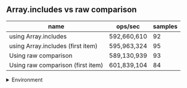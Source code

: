 ## Array.includes vs raw comparison

|name|ops/sec|samples|
|-|-|-|
|using Array.includes|592,660,610|92|
|using Array.includes (first item)|595,963,324|95|
|Using raw comparison|589,130,939|93|
|Using raw comparison (first item)|601,839,104|84|


<details>
<summary>Environment</summary>

* __Machine:__ linux x64 | 2 vCPUs | 6.8GB Mem
* __Run:__ Tue Oct 10 2023 20:56:39 GMT+0000 (Coordinated Universal Time)
</details>

<!--
{"environment":{"platform":"linux","arch":"x64","cpus":2,"totalMemory":6.759757995605469},"benchmarks":"[{\"timeStamp\":1696971383375,\"currentTarget\":{\"0\":{\"name\":\"using Array.includes\",\"options\":{\"async\":false,\"defer\":false,\"delay\":0.005,\"initCount\":1,\"maxTime\":5,\"minSamples\":5,\"minTime\":0.05},\"async\":false,\"defer\":false,\"delay\":0.005,\"initCount\":1,\"maxTime\":5,\"minSamples\":5,\"minTime\":0.05,\"id\":1,\"stats\":{\"moe\":1.422402848227778e-11,\"rme\":0.8430021390139354,\"sem\":7.2571573889172345e-12,\"deviation\":6.960820835082219e-11,\"mean\":1.6873063333997835e-9,\"sample\":[1.6712659892363873e-9,1.6835165675768762e-9,1.7435714122833676e-9,1.7364492551215331e-9,1.7820792479186366e-9,1.6740567933472483e-9,1.6727754452536053e-9,1.705792284123296e-9,1.6561022406085468e-9,1.7131577878936476e-9,1.700103363086814e-9,1.6782083821202177e-9,1.7031845793677143e-9,1.6928690348065844e-9,1.820335361978285e-9,1.665486727136008e-9,1.6680080160382193e-9,1.6690990761758148e-9,2.2037389877776117e-9,1.6777476362096694e-9,1.6930961923626496e-9,1.7937401392424627e-9,1.7157878884646161e-9,1.67979538159254e-9,1.6893750316540856e-9,1.6338584928083357e-9,1.657935594050123e-9,1.6535393594777602e-9,1.6478280106318695e-9,1.6556670579215613e-9,1.664437227232966e-9,1.6611032261843938e-9,1.6611320527981988e-9,1.6888759249111823e-9,1.650394123158876e-9,1.6583227537101147e-9,1.66188711171695e-9,1.6698093754578145e-9,1.6873720779019882e-9,1.6641876418674922e-9,1.6292606639034712e-9,1.6621526940934142e-9,1.6487207078331827e-9,1.6155246704463764e-9,1.663440991750637e-9,1.690363272880923e-9,1.66667279319338e-9,1.6795329694346941e-9,1.6664330275749e-9,1.6599949643146865e-9,1.63419789706278e-9,1.7307307123327525e-9,1.6578563802986371e-9,1.6854947618356427e-9,1.6527193355963977e-9,1.682409965069528e-9,1.6814765381143427e-9,1.6673441113535335e-9,1.6380243018963986e-9,1.6546213824071745e-9,1.6670947563888938e-9,1.7066662161804937e-9,1.690951451409872e-9,1.6864920858007387e-9,1.70291655808064e-9,1.709108494789421e-9,1.6678907360491235e-9,1.7082070323214347e-9,1.7094633325618172e-9,1.6832347127682367e-9,1.656005508631866e-9,1.6811920541782716e-9,1.6589848225902236e-9,1.6143498044524548e-9,1.6778930953479237e-9,1.6619385329943351e-9,1.6676637562255234e-9,1.6549154876538925e-9,1.6484486243907128e-9,1.6508109598171554e-9,1.7001290630099636e-9,1.6620216406610524e-9,1.691833703221052e-9,1.6843886946850953e-9,1.6372474369995139e-9,1.6868627459942984e-9,1.6999818345819247e-9,1.696487860415176e-9,1.7004741196492768e-9,1.7216615882022146e-9,1.943334156205782e-9,1.6308668139227972e-9],\"variance\":4.845302669811473e-21},\"times\":{\"cycle\":0.05278690450733254,\"elapsed\":5.534,\"period\":1.6873063333997835e-9,\"timeStamp\":1696971377841},\"running\":false,\"count\":31284719,\"cycles\":7,\"hz\":592660609.5201944},\"1\":{\"name\":\"using Array.includes (first item)\",\"options\":{\"async\":false,\"defer\":false,\"delay\":0.005,\"initCount\":1,\"maxTime\":5,\"minSamples\":5,\"minTime\":0.05},\"async\":false,\"defer\":false,\"delay\":0.005,\"initCount\":1,\"maxTime\":5,\"minSamples\":5,\"minTime\":0.05,\"id\":2,\"stats\":{\"moe\":7.26835331485526e-12,\"rme\":0.43316719994643843,\"sem\":3.708343527987378e-12,\"deviation\":3.6144461727196294e-11,\"mean\":1.6779556060001772e-9,\"sample\":[1.6746971810656122e-9,1.7093345198814011e-9,1.6570761517085155e-9,1.6530042114059179e-9,1.6869534294529702e-9,1.9631463494883336e-9,1.664018968104816e-9,1.7037099383392733e-9,1.6945765190873098e-9,1.6932484874652961e-9,1.7236530656608998e-9,1.6799064288245774e-9,1.686015999195949e-9,1.6667856925138275e-9,1.7093800862434533e-9,1.6645886127252724e-9,1.6627886112346014e-9,1.6788094837529719e-9,1.6728106070939863e-9,1.7330436419318457e-9,1.6541564545126143e-9,1.6579549966428984e-9,1.688649246711549e-9,1.6922069055235837e-9,1.6473045342980875e-9,1.6720178316536236e-9,1.6921565009801265e-9,1.7038222413531615e-9,1.6781888166258843e-9,1.6771158873798169e-9,1.6804029808069467e-9,1.6759226672965139e-9,1.6485497720407357e-9,1.6790991906864981e-9,1.6684966262484035e-9,1.6742287122199397e-9,1.655426311539939e-9,1.6556701768291563e-9,1.6483351991959368e-9,1.6911941092601673e-9,1.6718195143273702e-9,1.6361720074443773e-9,1.6821196936094843e-9,1.6497169832943663e-9,1.6799705515026033e-9,1.719821995569721e-9,1.704852906251011e-9,1.673737763048833e-9,1.670431162999449e-9,1.6998068681841626e-9,1.6917923448536734e-9,1.6958337593633819e-9,1.664026066049098e-9,1.6977552591885537e-9,1.7104712035927297e-9,1.6959605524080356e-9,1.6862683620305548e-9,1.6580533984030903e-9,1.6928620229960318e-9,1.6549516503984145e-9,1.6552475008359401e-9,1.626687887704277e-9,1.631447828644727e-9,1.6946730503171696e-9,1.6608527937628226e-9,1.6537876577374561e-9,1.6739783772343413e-9,1.7052170623774639e-9,1.6654111337622732e-9,1.6560018219185186e-9,1.6479938333064846e-9,1.6552832629767399e-9,1.6362630708592683e-9,1.6560440537556995e-9,1.7020827708246603e-9,1.678582265196756e-9,1.6968644242612316e-9,1.6778506693291038e-9,1.669062383315856e-9,1.6715561424158984e-9,1.675477233577334e-9,1.688459768485654e-9,1.6535893404112029e-9,1.6628198415509586e-9,1.6507671873255073e-9,1.6824415528766824e-9,1.6902480055697909e-9,1.6594384336052285e-9,1.6717870032902796e-9,1.6587329115893232e-9,1.6611226678817125e-9,1.664315414279205e-9,1.668886791204529e-9,1.6736109700041793e-9,1.6743262453312119e-9],\"variance\":1.3064221135487577e-21},\"times\":{\"cycle\":0.05161187572450416,\"elapsed\":5.381,\"period\":1.6779556060001772e-9,\"timeStamp\":1696971383391},\"running\":false,\"count\":30758785,\"cycles\":6,\"hz\":595963323.7161427},\"2\":{\"name\":\"Using raw comparison\",\"options\":{\"async\":false,\"defer\":false,\"delay\":0.005,\"initCount\":1,\"maxTime\":5,\"minSamples\":5,\"minTime\":0.05},\"async\":false,\"defer\":false,\"delay\":0.005,\"initCount\":1,\"maxTime\":5,\"minSamples\":5,\"minTime\":0.05,\"id\":3,\"stats\":{\"moe\":3.634921556106296e-11,\"rme\":2.1414447491477784,\"sem\":1.854551814339947e-11,\"deviation\":1.7884650015660295e-10,\"mean\":1.6974155217186297e-9,\"sample\":[1.6932466277182918e-9,1.6728204523947315e-9,1.6524075344573118e-9,1.647687116628007e-9,1.6516530745136537e-9,1.666030782989098e-9,1.736049592497819e-9,1.745503515827291e-9,3.202501398314308e-9,2.4408004957439157e-9,1.6691044503722738e-9,1.6987193566455255e-9,1.6944286670768128e-9,1.6670444050567873e-9,1.678601048037066e-9,1.6708824055388335e-9,1.684823825517665e-9,1.820236150128115e-9,1.6587943506396296e-9,1.6749532943996445e-9,1.6668410049389394e-9,1.6683040687764649e-9,1.6654436090639894e-9,1.673654269263838e-9,1.6543757692696765e-9,1.6702459970423831e-9,1.6606379081664048e-9,1.6619500209730747e-9,1.663849340506033e-9,1.6678087053544777e-9,1.6656666570887222e-9,1.669202853912597e-9,1.7005301129921933e-9,1.6739560729220093e-9,1.6529126398297908e-9,1.6707871181106204e-9,1.6980762567083333e-9,1.6802837157754126e-9,1.6814777443336945e-9,1.6704131846573924e-9,1.7264380266967491e-9,1.6739788697421841e-9,1.683796918972032e-9,1.6704656337443847e-9,1.6661323354427117e-9,1.655625395828241e-9,1.6934903565186508e-9,1.6813760278741805e-9,1.6589057434472753e-9,1.6472999314980154e-9,1.6710364398806196e-9,1.6415625786818308e-9,1.6504194877321617e-9,1.7025637205565128e-9,1.6910169507314467e-9,1.6923389038921487e-9,1.658581011764209e-9,1.6713414908556213e-9,1.641296889122958e-9,1.6629175901838925e-9,1.7063951608025372e-9,1.631297077008646e-9,1.647942063349717e-9,1.6287522233395127e-9,1.6647457185943379e-9,1.632883507045728e-9,1.6369079539060522e-9,1.6376623839120545e-9,1.648372680588263e-9,1.6953419135191345e-9,1.6853795395137692e-9,1.6810474996616833e-9,1.653368436251749e-9,1.6389865780546757e-9,1.6409227207006425e-9,1.6764596988754938e-9,1.6661735121026722e-9,1.6643021190602762e-9,1.6733644412012088e-9,1.6534950325757e-9,1.6271880566964649e-9,1.6631259479174398e-9,1.6546106259348598e-9,1.674768845328955e-9,1.659453504337247e-9,1.6421680619697569e-9,1.7024686847508297e-9,1.68595711636172e-9,1.7014498135486978e-9,1.7035391733440957e-9,1.7128541296395442e-9,1.6959201755906935e-9,1.6890492269997451e-9],\"variance\":3.198607061826578e-20},\"times\":{\"cycle\":0.05264819066934874,\"elapsed\":5.525,\"period\":1.6974155217186297e-9,\"timeStamp\":1696971388772},\"running\":false,\"count\":31016678,\"cycles\":8,\"hz\":589130938.8920293},\"3\":{\"name\":\"Using raw comparison (first item)\",\"options\":{\"async\":false,\"defer\":false,\"delay\":0.005,\"initCount\":1,\"maxTime\":5,\"minSamples\":5,\"minTime\":0.05},\"async\":false,\"defer\":false,\"delay\":0.005,\"initCount\":1,\"maxTime\":5,\"minSamples\":5,\"minTime\":0.05,\"id\":4,\"stats\":{\"moe\":1.4369813911128071e-11,\"rme\":0.8648315924650894,\"sem\":7.33153770975922e-12,\"deviation\":6.719465303078961e-11,\"mean\":1.661573656226965e-9,\"sample\":[1.6969765872398914e-9,1.6998806886099152e-9,1.6929703100132015e-9,1.7101009415671005e-9,1.6681924720710705e-9,1.5981639875391815e-9,1.6528230224066544e-9,1.626681878933155e-9,1.6327654876952485e-9,1.5592232599039029e-9,1.5770099810330502e-9,1.5945284362577428e-9,1.608085356617151e-9,1.5662853443340998e-9,1.6628731500796364e-9,1.6284452634777184e-9,1.6098511293598367e-9,1.6336568696329163e-9,1.6832605974134538e-9,1.659629280137624e-9,1.6525049881152147e-9,1.6084189635497859e-9,1.5992810039249153e-9,1.5851211920055392e-9,1.6595894994540408e-9,1.6714479682275965e-9,1.607920144378177e-9,1.618995178489348e-9,1.6038255186169467e-9,1.6153902223425028e-9,1.5445636222723724e-9,1.5051151220493965e-9,1.5715508187282863e-9,1.6344020843675792e-9,1.7168551568131983e-9,1.6597558822202038e-9,1.6313815098695343e-9,1.6651894460707572e-9,1.660988637427508e-9,1.6466451879475554e-9,1.6396954654722945e-9,1.5768675392816213e-9,1.631016345354902e-9,1.6039361001534006e-9,1.6411590154024294e-9,1.6071436823486438e-9,1.545414141573473e-9,1.593428265591241e-9,1.709034922562835e-9,1.7440843772186533e-9,1.7359924238806084e-9,1.6135062088337328e-9,1.6108536907219264e-9,1.6995641306851385e-9,1.6893601179065713e-9,1.6793401333211232e-9,1.6672635606505077e-9,1.6690601431885395e-9,1.67530290529398e-9,1.676477268063499e-9,1.787532557289364e-9,1.957007537999266e-9,1.7859141315687657e-9,1.7893962955124725e-9,1.7853035961299748e-9,1.7146086983700507e-9,1.6889891112270781e-9,1.686430038542222e-9,1.6834153062090382e-9,1.8212995691257361e-9,1.6814551138440758e-9,1.6852066600095198e-9,1.6797938942658713e-9,1.6819293223658371e-9,1.69334859306795e-9,1.6810120440610231e-9,1.7285295840656122e-9,1.6878244756620523e-9,1.6814969729553045e-9,1.698273888575603e-9,1.681061702462341e-9,1.6816401352052213e-9,1.6763409411464693e-9,1.7055303247060623e-9],\"variance\":4.515121395928203e-21},\"times\":{\"cycle\":0.056882121466303455,\"elapsed\":5.448,\"period\":1.661573656226965e-9,\"timeStamp\":1696971394298},\"running\":false,\"count\":34233885,\"cycles\":8,\"hz\":601839103.7029078},\"options\":{},\"events\":{\"start\":[null],\"cycle\":[null,null],\"complete\":[null,null]},\"length\":4,\"running\":false},\"type\":\"cycle\",\"target\":{\"name\":\"using Array.includes\",\"options\":{\"async\":false,\"defer\":false,\"delay\":0.005,\"initCount\":1,\"maxTime\":5,\"minSamples\":5,\"minTime\":0.05},\"async\":false,\"defer\":false,\"delay\":0.005,\"initCount\":1,\"maxTime\":5,\"minSamples\":5,\"minTime\":0.05,\"id\":1,\"stats\":{\"moe\":1.422402848227778e-11,\"rme\":0.8430021390139354,\"sem\":7.2571573889172345e-12,\"deviation\":6.960820835082219e-11,\"mean\":1.6873063333997835e-9,\"sample\":[1.6712659892363873e-9,1.6835165675768762e-9,1.7435714122833676e-9,1.7364492551215331e-9,1.7820792479186366e-9,1.6740567933472483e-9,1.6727754452536053e-9,1.705792284123296e-9,1.6561022406085468e-9,1.7131577878936476e-9,1.700103363086814e-9,1.6782083821202177e-9,1.7031845793677143e-9,1.6928690348065844e-9,1.820335361978285e-9,1.665486727136008e-9,1.6680080160382193e-9,1.6690990761758148e-9,2.2037389877776117e-9,1.6777476362096694e-9,1.6930961923626496e-9,1.7937401392424627e-9,1.7157878884646161e-9,1.67979538159254e-9,1.6893750316540856e-9,1.6338584928083357e-9,1.657935594050123e-9,1.6535393594777602e-9,1.6478280106318695e-9,1.6556670579215613e-9,1.664437227232966e-9,1.6611032261843938e-9,1.6611320527981988e-9,1.6888759249111823e-9,1.650394123158876e-9,1.6583227537101147e-9,1.66188711171695e-9,1.6698093754578145e-9,1.6873720779019882e-9,1.6641876418674922e-9,1.6292606639034712e-9,1.6621526940934142e-9,1.6487207078331827e-9,1.6155246704463764e-9,1.663440991750637e-9,1.690363272880923e-9,1.66667279319338e-9,1.6795329694346941e-9,1.6664330275749e-9,1.6599949643146865e-9,1.63419789706278e-9,1.7307307123327525e-9,1.6578563802986371e-9,1.6854947618356427e-9,1.6527193355963977e-9,1.682409965069528e-9,1.6814765381143427e-9,1.6673441113535335e-9,1.6380243018963986e-9,1.6546213824071745e-9,1.6670947563888938e-9,1.7066662161804937e-9,1.690951451409872e-9,1.6864920858007387e-9,1.70291655808064e-9,1.709108494789421e-9,1.6678907360491235e-9,1.7082070323214347e-9,1.7094633325618172e-9,1.6832347127682367e-9,1.656005508631866e-9,1.6811920541782716e-9,1.6589848225902236e-9,1.6143498044524548e-9,1.6778930953479237e-9,1.6619385329943351e-9,1.6676637562255234e-9,1.6549154876538925e-9,1.6484486243907128e-9,1.6508109598171554e-9,1.7001290630099636e-9,1.6620216406610524e-9,1.691833703221052e-9,1.6843886946850953e-9,1.6372474369995139e-9,1.6868627459942984e-9,1.6999818345819247e-9,1.696487860415176e-9,1.7004741196492768e-9,1.7216615882022146e-9,1.943334156205782e-9,1.6308668139227972e-9],\"variance\":4.845302669811473e-21},\"times\":{\"cycle\":0.05278690450733254,\"elapsed\":5.534,\"period\":1.6873063333997835e-9,\"timeStamp\":1696971377841},\"running\":false,\"count\":31284719,\"cycles\":7,\"hz\":592660609.5201944},\"aborted\":false},{\"timeStamp\":1696971388772,\"currentTarget\":{\"0\":{\"name\":\"using Array.includes\",\"options\":{\"async\":false,\"defer\":false,\"delay\":0.005,\"initCount\":1,\"maxTime\":5,\"minSamples\":5,\"minTime\":0.05},\"async\":false,\"defer\":false,\"delay\":0.005,\"initCount\":1,\"maxTime\":5,\"minSamples\":5,\"minTime\":0.05,\"id\":1,\"stats\":{\"moe\":1.422402848227778e-11,\"rme\":0.8430021390139354,\"sem\":7.2571573889172345e-12,\"deviation\":6.960820835082219e-11,\"mean\":1.6873063333997835e-9,\"sample\":[1.6712659892363873e-9,1.6835165675768762e-9,1.7435714122833676e-9,1.7364492551215331e-9,1.7820792479186366e-9,1.6740567933472483e-9,1.6727754452536053e-9,1.705792284123296e-9,1.6561022406085468e-9,1.7131577878936476e-9,1.700103363086814e-9,1.6782083821202177e-9,1.7031845793677143e-9,1.6928690348065844e-9,1.820335361978285e-9,1.665486727136008e-9,1.6680080160382193e-9,1.6690990761758148e-9,2.2037389877776117e-9,1.6777476362096694e-9,1.6930961923626496e-9,1.7937401392424627e-9,1.7157878884646161e-9,1.67979538159254e-9,1.6893750316540856e-9,1.6338584928083357e-9,1.657935594050123e-9,1.6535393594777602e-9,1.6478280106318695e-9,1.6556670579215613e-9,1.664437227232966e-9,1.6611032261843938e-9,1.6611320527981988e-9,1.6888759249111823e-9,1.650394123158876e-9,1.6583227537101147e-9,1.66188711171695e-9,1.6698093754578145e-9,1.6873720779019882e-9,1.6641876418674922e-9,1.6292606639034712e-9,1.6621526940934142e-9,1.6487207078331827e-9,1.6155246704463764e-9,1.663440991750637e-9,1.690363272880923e-9,1.66667279319338e-9,1.6795329694346941e-9,1.6664330275749e-9,1.6599949643146865e-9,1.63419789706278e-9,1.7307307123327525e-9,1.6578563802986371e-9,1.6854947618356427e-9,1.6527193355963977e-9,1.682409965069528e-9,1.6814765381143427e-9,1.6673441113535335e-9,1.6380243018963986e-9,1.6546213824071745e-9,1.6670947563888938e-9,1.7066662161804937e-9,1.690951451409872e-9,1.6864920858007387e-9,1.70291655808064e-9,1.709108494789421e-9,1.6678907360491235e-9,1.7082070323214347e-9,1.7094633325618172e-9,1.6832347127682367e-9,1.656005508631866e-9,1.6811920541782716e-9,1.6589848225902236e-9,1.6143498044524548e-9,1.6778930953479237e-9,1.6619385329943351e-9,1.6676637562255234e-9,1.6549154876538925e-9,1.6484486243907128e-9,1.6508109598171554e-9,1.7001290630099636e-9,1.6620216406610524e-9,1.691833703221052e-9,1.6843886946850953e-9,1.6372474369995139e-9,1.6868627459942984e-9,1.6999818345819247e-9,1.696487860415176e-9,1.7004741196492768e-9,1.7216615882022146e-9,1.943334156205782e-9,1.6308668139227972e-9],\"variance\":4.845302669811473e-21},\"times\":{\"cycle\":0.05278690450733254,\"elapsed\":5.534,\"period\":1.6873063333997835e-9,\"timeStamp\":1696971377841},\"running\":false,\"count\":31284719,\"cycles\":7,\"hz\":592660609.5201944},\"1\":{\"name\":\"using Array.includes (first item)\",\"options\":{\"async\":false,\"defer\":false,\"delay\":0.005,\"initCount\":1,\"maxTime\":5,\"minSamples\":5,\"minTime\":0.05},\"async\":false,\"defer\":false,\"delay\":0.005,\"initCount\":1,\"maxTime\":5,\"minSamples\":5,\"minTime\":0.05,\"id\":2,\"stats\":{\"moe\":7.26835331485526e-12,\"rme\":0.43316719994643843,\"sem\":3.708343527987378e-12,\"deviation\":3.6144461727196294e-11,\"mean\":1.6779556060001772e-9,\"sample\":[1.6746971810656122e-9,1.7093345198814011e-9,1.6570761517085155e-9,1.6530042114059179e-9,1.6869534294529702e-9,1.9631463494883336e-9,1.664018968104816e-9,1.7037099383392733e-9,1.6945765190873098e-9,1.6932484874652961e-9,1.7236530656608998e-9,1.6799064288245774e-9,1.686015999195949e-9,1.6667856925138275e-9,1.7093800862434533e-9,1.6645886127252724e-9,1.6627886112346014e-9,1.6788094837529719e-9,1.6728106070939863e-9,1.7330436419318457e-9,1.6541564545126143e-9,1.6579549966428984e-9,1.688649246711549e-9,1.6922069055235837e-9,1.6473045342980875e-9,1.6720178316536236e-9,1.6921565009801265e-9,1.7038222413531615e-9,1.6781888166258843e-9,1.6771158873798169e-9,1.6804029808069467e-9,1.6759226672965139e-9,1.6485497720407357e-9,1.6790991906864981e-9,1.6684966262484035e-9,1.6742287122199397e-9,1.655426311539939e-9,1.6556701768291563e-9,1.6483351991959368e-9,1.6911941092601673e-9,1.6718195143273702e-9,1.6361720074443773e-9,1.6821196936094843e-9,1.6497169832943663e-9,1.6799705515026033e-9,1.719821995569721e-9,1.704852906251011e-9,1.673737763048833e-9,1.670431162999449e-9,1.6998068681841626e-9,1.6917923448536734e-9,1.6958337593633819e-9,1.664026066049098e-9,1.6977552591885537e-9,1.7104712035927297e-9,1.6959605524080356e-9,1.6862683620305548e-9,1.6580533984030903e-9,1.6928620229960318e-9,1.6549516503984145e-9,1.6552475008359401e-9,1.626687887704277e-9,1.631447828644727e-9,1.6946730503171696e-9,1.6608527937628226e-9,1.6537876577374561e-9,1.6739783772343413e-9,1.7052170623774639e-9,1.6654111337622732e-9,1.6560018219185186e-9,1.6479938333064846e-9,1.6552832629767399e-9,1.6362630708592683e-9,1.6560440537556995e-9,1.7020827708246603e-9,1.678582265196756e-9,1.6968644242612316e-9,1.6778506693291038e-9,1.669062383315856e-9,1.6715561424158984e-9,1.675477233577334e-9,1.688459768485654e-9,1.6535893404112029e-9,1.6628198415509586e-9,1.6507671873255073e-9,1.6824415528766824e-9,1.6902480055697909e-9,1.6594384336052285e-9,1.6717870032902796e-9,1.6587329115893232e-9,1.6611226678817125e-9,1.664315414279205e-9,1.668886791204529e-9,1.6736109700041793e-9,1.6743262453312119e-9],\"variance\":1.3064221135487577e-21},\"times\":{\"cycle\":0.05161187572450416,\"elapsed\":5.381,\"period\":1.6779556060001772e-9,\"timeStamp\":1696971383391},\"running\":false,\"count\":30758785,\"cycles\":6,\"hz\":595963323.7161427},\"2\":{\"name\":\"Using raw comparison\",\"options\":{\"async\":false,\"defer\":false,\"delay\":0.005,\"initCount\":1,\"maxTime\":5,\"minSamples\":5,\"minTime\":0.05},\"async\":false,\"defer\":false,\"delay\":0.005,\"initCount\":1,\"maxTime\":5,\"minSamples\":5,\"minTime\":0.05,\"id\":3,\"stats\":{\"moe\":3.634921556106296e-11,\"rme\":2.1414447491477784,\"sem\":1.854551814339947e-11,\"deviation\":1.7884650015660295e-10,\"mean\":1.6974155217186297e-9,\"sample\":[1.6932466277182918e-9,1.6728204523947315e-9,1.6524075344573118e-9,1.647687116628007e-9,1.6516530745136537e-9,1.666030782989098e-9,1.736049592497819e-9,1.745503515827291e-9,3.202501398314308e-9,2.4408004957439157e-9,1.6691044503722738e-9,1.6987193566455255e-9,1.6944286670768128e-9,1.6670444050567873e-9,1.678601048037066e-9,1.6708824055388335e-9,1.684823825517665e-9,1.820236150128115e-9,1.6587943506396296e-9,1.6749532943996445e-9,1.6668410049389394e-9,1.6683040687764649e-9,1.6654436090639894e-9,1.673654269263838e-9,1.6543757692696765e-9,1.6702459970423831e-9,1.6606379081664048e-9,1.6619500209730747e-9,1.663849340506033e-9,1.6678087053544777e-9,1.6656666570887222e-9,1.669202853912597e-9,1.7005301129921933e-9,1.6739560729220093e-9,1.6529126398297908e-9,1.6707871181106204e-9,1.6980762567083333e-9,1.6802837157754126e-9,1.6814777443336945e-9,1.6704131846573924e-9,1.7264380266967491e-9,1.6739788697421841e-9,1.683796918972032e-9,1.6704656337443847e-9,1.6661323354427117e-9,1.655625395828241e-9,1.6934903565186508e-9,1.6813760278741805e-9,1.6589057434472753e-9,1.6472999314980154e-9,1.6710364398806196e-9,1.6415625786818308e-9,1.6504194877321617e-9,1.7025637205565128e-9,1.6910169507314467e-9,1.6923389038921487e-9,1.658581011764209e-9,1.6713414908556213e-9,1.641296889122958e-9,1.6629175901838925e-9,1.7063951608025372e-9,1.631297077008646e-9,1.647942063349717e-9,1.6287522233395127e-9,1.6647457185943379e-9,1.632883507045728e-9,1.6369079539060522e-9,1.6376623839120545e-9,1.648372680588263e-9,1.6953419135191345e-9,1.6853795395137692e-9,1.6810474996616833e-9,1.653368436251749e-9,1.6389865780546757e-9,1.6409227207006425e-9,1.6764596988754938e-9,1.6661735121026722e-9,1.6643021190602762e-9,1.6733644412012088e-9,1.6534950325757e-9,1.6271880566964649e-9,1.6631259479174398e-9,1.6546106259348598e-9,1.674768845328955e-9,1.659453504337247e-9,1.6421680619697569e-9,1.7024686847508297e-9,1.68595711636172e-9,1.7014498135486978e-9,1.7035391733440957e-9,1.7128541296395442e-9,1.6959201755906935e-9,1.6890492269997451e-9],\"variance\":3.198607061826578e-20},\"times\":{\"cycle\":0.05264819066934874,\"elapsed\":5.525,\"period\":1.6974155217186297e-9,\"timeStamp\":1696971388772},\"running\":false,\"count\":31016678,\"cycles\":8,\"hz\":589130938.8920293},\"3\":{\"name\":\"Using raw comparison (first item)\",\"options\":{\"async\":false,\"defer\":false,\"delay\":0.005,\"initCount\":1,\"maxTime\":5,\"minSamples\":5,\"minTime\":0.05},\"async\":false,\"defer\":false,\"delay\":0.005,\"initCount\":1,\"maxTime\":5,\"minSamples\":5,\"minTime\":0.05,\"id\":4,\"stats\":{\"moe\":1.4369813911128071e-11,\"rme\":0.8648315924650894,\"sem\":7.33153770975922e-12,\"deviation\":6.719465303078961e-11,\"mean\":1.661573656226965e-9,\"sample\":[1.6969765872398914e-9,1.6998806886099152e-9,1.6929703100132015e-9,1.7101009415671005e-9,1.6681924720710705e-9,1.5981639875391815e-9,1.6528230224066544e-9,1.626681878933155e-9,1.6327654876952485e-9,1.5592232599039029e-9,1.5770099810330502e-9,1.5945284362577428e-9,1.608085356617151e-9,1.5662853443340998e-9,1.6628731500796364e-9,1.6284452634777184e-9,1.6098511293598367e-9,1.6336568696329163e-9,1.6832605974134538e-9,1.659629280137624e-9,1.6525049881152147e-9,1.6084189635497859e-9,1.5992810039249153e-9,1.5851211920055392e-9,1.6595894994540408e-9,1.6714479682275965e-9,1.607920144378177e-9,1.618995178489348e-9,1.6038255186169467e-9,1.6153902223425028e-9,1.5445636222723724e-9,1.5051151220493965e-9,1.5715508187282863e-9,1.6344020843675792e-9,1.7168551568131983e-9,1.6597558822202038e-9,1.6313815098695343e-9,1.6651894460707572e-9,1.660988637427508e-9,1.6466451879475554e-9,1.6396954654722945e-9,1.5768675392816213e-9,1.631016345354902e-9,1.6039361001534006e-9,1.6411590154024294e-9,1.6071436823486438e-9,1.545414141573473e-9,1.593428265591241e-9,1.709034922562835e-9,1.7440843772186533e-9,1.7359924238806084e-9,1.6135062088337328e-9,1.6108536907219264e-9,1.6995641306851385e-9,1.6893601179065713e-9,1.6793401333211232e-9,1.6672635606505077e-9,1.6690601431885395e-9,1.67530290529398e-9,1.676477268063499e-9,1.787532557289364e-9,1.957007537999266e-9,1.7859141315687657e-9,1.7893962955124725e-9,1.7853035961299748e-9,1.7146086983700507e-9,1.6889891112270781e-9,1.686430038542222e-9,1.6834153062090382e-9,1.8212995691257361e-9,1.6814551138440758e-9,1.6852066600095198e-9,1.6797938942658713e-9,1.6819293223658371e-9,1.69334859306795e-9,1.6810120440610231e-9,1.7285295840656122e-9,1.6878244756620523e-9,1.6814969729553045e-9,1.698273888575603e-9,1.681061702462341e-9,1.6816401352052213e-9,1.6763409411464693e-9,1.7055303247060623e-9],\"variance\":4.515121395928203e-21},\"times\":{\"cycle\":0.056882121466303455,\"elapsed\":5.448,\"period\":1.661573656226965e-9,\"timeStamp\":1696971394298},\"running\":false,\"count\":34233885,\"cycles\":8,\"hz\":601839103.7029078},\"options\":{},\"events\":{\"start\":[null],\"cycle\":[null,null],\"complete\":[null,null]},\"length\":4,\"running\":false},\"type\":\"cycle\",\"target\":{\"name\":\"using Array.includes (first item)\",\"options\":{\"async\":false,\"defer\":false,\"delay\":0.005,\"initCount\":1,\"maxTime\":5,\"minSamples\":5,\"minTime\":0.05},\"async\":false,\"defer\":false,\"delay\":0.005,\"initCount\":1,\"maxTime\":5,\"minSamples\":5,\"minTime\":0.05,\"id\":2,\"stats\":{\"moe\":7.26835331485526e-12,\"rme\":0.43316719994643843,\"sem\":3.708343527987378e-12,\"deviation\":3.6144461727196294e-11,\"mean\":1.6779556060001772e-9,\"sample\":[1.6746971810656122e-9,1.7093345198814011e-9,1.6570761517085155e-9,1.6530042114059179e-9,1.6869534294529702e-9,1.9631463494883336e-9,1.664018968104816e-9,1.7037099383392733e-9,1.6945765190873098e-9,1.6932484874652961e-9,1.7236530656608998e-9,1.6799064288245774e-9,1.686015999195949e-9,1.6667856925138275e-9,1.7093800862434533e-9,1.6645886127252724e-9,1.6627886112346014e-9,1.6788094837529719e-9,1.6728106070939863e-9,1.7330436419318457e-9,1.6541564545126143e-9,1.6579549966428984e-9,1.688649246711549e-9,1.6922069055235837e-9,1.6473045342980875e-9,1.6720178316536236e-9,1.6921565009801265e-9,1.7038222413531615e-9,1.6781888166258843e-9,1.6771158873798169e-9,1.6804029808069467e-9,1.6759226672965139e-9,1.6485497720407357e-9,1.6790991906864981e-9,1.6684966262484035e-9,1.6742287122199397e-9,1.655426311539939e-9,1.6556701768291563e-9,1.6483351991959368e-9,1.6911941092601673e-9,1.6718195143273702e-9,1.6361720074443773e-9,1.6821196936094843e-9,1.6497169832943663e-9,1.6799705515026033e-9,1.719821995569721e-9,1.704852906251011e-9,1.673737763048833e-9,1.670431162999449e-9,1.6998068681841626e-9,1.6917923448536734e-9,1.6958337593633819e-9,1.664026066049098e-9,1.6977552591885537e-9,1.7104712035927297e-9,1.6959605524080356e-9,1.6862683620305548e-9,1.6580533984030903e-9,1.6928620229960318e-9,1.6549516503984145e-9,1.6552475008359401e-9,1.626687887704277e-9,1.631447828644727e-9,1.6946730503171696e-9,1.6608527937628226e-9,1.6537876577374561e-9,1.6739783772343413e-9,1.7052170623774639e-9,1.6654111337622732e-9,1.6560018219185186e-9,1.6479938333064846e-9,1.6552832629767399e-9,1.6362630708592683e-9,1.6560440537556995e-9,1.7020827708246603e-9,1.678582265196756e-9,1.6968644242612316e-9,1.6778506693291038e-9,1.669062383315856e-9,1.6715561424158984e-9,1.675477233577334e-9,1.688459768485654e-9,1.6535893404112029e-9,1.6628198415509586e-9,1.6507671873255073e-9,1.6824415528766824e-9,1.6902480055697909e-9,1.6594384336052285e-9,1.6717870032902796e-9,1.6587329115893232e-9,1.6611226678817125e-9,1.664315414279205e-9,1.668886791204529e-9,1.6736109700041793e-9,1.6743262453312119e-9],\"variance\":1.3064221135487577e-21},\"times\":{\"cycle\":0.05161187572450416,\"elapsed\":5.381,\"period\":1.6779556060001772e-9,\"timeStamp\":1696971383391},\"running\":false,\"count\":30758785,\"cycles\":6,\"hz\":595963323.7161427},\"aborted\":false},{\"timeStamp\":1696971394297,\"currentTarget\":{\"0\":{\"name\":\"using Array.includes\",\"options\":{\"async\":false,\"defer\":false,\"delay\":0.005,\"initCount\":1,\"maxTime\":5,\"minSamples\":5,\"minTime\":0.05},\"async\":false,\"defer\":false,\"delay\":0.005,\"initCount\":1,\"maxTime\":5,\"minSamples\":5,\"minTime\":0.05,\"id\":1,\"stats\":{\"moe\":1.422402848227778e-11,\"rme\":0.8430021390139354,\"sem\":7.2571573889172345e-12,\"deviation\":6.960820835082219e-11,\"mean\":1.6873063333997835e-9,\"sample\":[1.6712659892363873e-9,1.6835165675768762e-9,1.7435714122833676e-9,1.7364492551215331e-9,1.7820792479186366e-9,1.6740567933472483e-9,1.6727754452536053e-9,1.705792284123296e-9,1.6561022406085468e-9,1.7131577878936476e-9,1.700103363086814e-9,1.6782083821202177e-9,1.7031845793677143e-9,1.6928690348065844e-9,1.820335361978285e-9,1.665486727136008e-9,1.6680080160382193e-9,1.6690990761758148e-9,2.2037389877776117e-9,1.6777476362096694e-9,1.6930961923626496e-9,1.7937401392424627e-9,1.7157878884646161e-9,1.67979538159254e-9,1.6893750316540856e-9,1.6338584928083357e-9,1.657935594050123e-9,1.6535393594777602e-9,1.6478280106318695e-9,1.6556670579215613e-9,1.664437227232966e-9,1.6611032261843938e-9,1.6611320527981988e-9,1.6888759249111823e-9,1.650394123158876e-9,1.6583227537101147e-9,1.66188711171695e-9,1.6698093754578145e-9,1.6873720779019882e-9,1.6641876418674922e-9,1.6292606639034712e-9,1.6621526940934142e-9,1.6487207078331827e-9,1.6155246704463764e-9,1.663440991750637e-9,1.690363272880923e-9,1.66667279319338e-9,1.6795329694346941e-9,1.6664330275749e-9,1.6599949643146865e-9,1.63419789706278e-9,1.7307307123327525e-9,1.6578563802986371e-9,1.6854947618356427e-9,1.6527193355963977e-9,1.682409965069528e-9,1.6814765381143427e-9,1.6673441113535335e-9,1.6380243018963986e-9,1.6546213824071745e-9,1.6670947563888938e-9,1.7066662161804937e-9,1.690951451409872e-9,1.6864920858007387e-9,1.70291655808064e-9,1.709108494789421e-9,1.6678907360491235e-9,1.7082070323214347e-9,1.7094633325618172e-9,1.6832347127682367e-9,1.656005508631866e-9,1.6811920541782716e-9,1.6589848225902236e-9,1.6143498044524548e-9,1.6778930953479237e-9,1.6619385329943351e-9,1.6676637562255234e-9,1.6549154876538925e-9,1.6484486243907128e-9,1.6508109598171554e-9,1.7001290630099636e-9,1.6620216406610524e-9,1.691833703221052e-9,1.6843886946850953e-9,1.6372474369995139e-9,1.6868627459942984e-9,1.6999818345819247e-9,1.696487860415176e-9,1.7004741196492768e-9,1.7216615882022146e-9,1.943334156205782e-9,1.6308668139227972e-9],\"variance\":4.845302669811473e-21},\"times\":{\"cycle\":0.05278690450733254,\"elapsed\":5.534,\"period\":1.6873063333997835e-9,\"timeStamp\":1696971377841},\"running\":false,\"count\":31284719,\"cycles\":7,\"hz\":592660609.5201944},\"1\":{\"name\":\"using Array.includes (first item)\",\"options\":{\"async\":false,\"defer\":false,\"delay\":0.005,\"initCount\":1,\"maxTime\":5,\"minSamples\":5,\"minTime\":0.05},\"async\":false,\"defer\":false,\"delay\":0.005,\"initCount\":1,\"maxTime\":5,\"minSamples\":5,\"minTime\":0.05,\"id\":2,\"stats\":{\"moe\":7.26835331485526e-12,\"rme\":0.43316719994643843,\"sem\":3.708343527987378e-12,\"deviation\":3.6144461727196294e-11,\"mean\":1.6779556060001772e-9,\"sample\":[1.6746971810656122e-9,1.7093345198814011e-9,1.6570761517085155e-9,1.6530042114059179e-9,1.6869534294529702e-9,1.9631463494883336e-9,1.664018968104816e-9,1.7037099383392733e-9,1.6945765190873098e-9,1.6932484874652961e-9,1.7236530656608998e-9,1.6799064288245774e-9,1.686015999195949e-9,1.6667856925138275e-9,1.7093800862434533e-9,1.6645886127252724e-9,1.6627886112346014e-9,1.6788094837529719e-9,1.6728106070939863e-9,1.7330436419318457e-9,1.6541564545126143e-9,1.6579549966428984e-9,1.688649246711549e-9,1.6922069055235837e-9,1.6473045342980875e-9,1.6720178316536236e-9,1.6921565009801265e-9,1.7038222413531615e-9,1.6781888166258843e-9,1.6771158873798169e-9,1.6804029808069467e-9,1.6759226672965139e-9,1.6485497720407357e-9,1.6790991906864981e-9,1.6684966262484035e-9,1.6742287122199397e-9,1.655426311539939e-9,1.6556701768291563e-9,1.6483351991959368e-9,1.6911941092601673e-9,1.6718195143273702e-9,1.6361720074443773e-9,1.6821196936094843e-9,1.6497169832943663e-9,1.6799705515026033e-9,1.719821995569721e-9,1.704852906251011e-9,1.673737763048833e-9,1.670431162999449e-9,1.6998068681841626e-9,1.6917923448536734e-9,1.6958337593633819e-9,1.664026066049098e-9,1.6977552591885537e-9,1.7104712035927297e-9,1.6959605524080356e-9,1.6862683620305548e-9,1.6580533984030903e-9,1.6928620229960318e-9,1.6549516503984145e-9,1.6552475008359401e-9,1.626687887704277e-9,1.631447828644727e-9,1.6946730503171696e-9,1.6608527937628226e-9,1.6537876577374561e-9,1.6739783772343413e-9,1.7052170623774639e-9,1.6654111337622732e-9,1.6560018219185186e-9,1.6479938333064846e-9,1.6552832629767399e-9,1.6362630708592683e-9,1.6560440537556995e-9,1.7020827708246603e-9,1.678582265196756e-9,1.6968644242612316e-9,1.6778506693291038e-9,1.669062383315856e-9,1.6715561424158984e-9,1.675477233577334e-9,1.688459768485654e-9,1.6535893404112029e-9,1.6628198415509586e-9,1.6507671873255073e-9,1.6824415528766824e-9,1.6902480055697909e-9,1.6594384336052285e-9,1.6717870032902796e-9,1.6587329115893232e-9,1.6611226678817125e-9,1.664315414279205e-9,1.668886791204529e-9,1.6736109700041793e-9,1.6743262453312119e-9],\"variance\":1.3064221135487577e-21},\"times\":{\"cycle\":0.05161187572450416,\"elapsed\":5.381,\"period\":1.6779556060001772e-9,\"timeStamp\":1696971383391},\"running\":false,\"count\":30758785,\"cycles\":6,\"hz\":595963323.7161427},\"2\":{\"name\":\"Using raw comparison\",\"options\":{\"async\":false,\"defer\":false,\"delay\":0.005,\"initCount\":1,\"maxTime\":5,\"minSamples\":5,\"minTime\":0.05},\"async\":false,\"defer\":false,\"delay\":0.005,\"initCount\":1,\"maxTime\":5,\"minSamples\":5,\"minTime\":0.05,\"id\":3,\"stats\":{\"moe\":3.634921556106296e-11,\"rme\":2.1414447491477784,\"sem\":1.854551814339947e-11,\"deviation\":1.7884650015660295e-10,\"mean\":1.6974155217186297e-9,\"sample\":[1.6932466277182918e-9,1.6728204523947315e-9,1.6524075344573118e-9,1.647687116628007e-9,1.6516530745136537e-9,1.666030782989098e-9,1.736049592497819e-9,1.745503515827291e-9,3.202501398314308e-9,2.4408004957439157e-9,1.6691044503722738e-9,1.6987193566455255e-9,1.6944286670768128e-9,1.6670444050567873e-9,1.678601048037066e-9,1.6708824055388335e-9,1.684823825517665e-9,1.820236150128115e-9,1.6587943506396296e-9,1.6749532943996445e-9,1.6668410049389394e-9,1.6683040687764649e-9,1.6654436090639894e-9,1.673654269263838e-9,1.6543757692696765e-9,1.6702459970423831e-9,1.6606379081664048e-9,1.6619500209730747e-9,1.663849340506033e-9,1.6678087053544777e-9,1.6656666570887222e-9,1.669202853912597e-9,1.7005301129921933e-9,1.6739560729220093e-9,1.6529126398297908e-9,1.6707871181106204e-9,1.6980762567083333e-9,1.6802837157754126e-9,1.6814777443336945e-9,1.6704131846573924e-9,1.7264380266967491e-9,1.6739788697421841e-9,1.683796918972032e-9,1.6704656337443847e-9,1.6661323354427117e-9,1.655625395828241e-9,1.6934903565186508e-9,1.6813760278741805e-9,1.6589057434472753e-9,1.6472999314980154e-9,1.6710364398806196e-9,1.6415625786818308e-9,1.6504194877321617e-9,1.7025637205565128e-9,1.6910169507314467e-9,1.6923389038921487e-9,1.658581011764209e-9,1.6713414908556213e-9,1.641296889122958e-9,1.6629175901838925e-9,1.7063951608025372e-9,1.631297077008646e-9,1.647942063349717e-9,1.6287522233395127e-9,1.6647457185943379e-9,1.632883507045728e-9,1.6369079539060522e-9,1.6376623839120545e-9,1.648372680588263e-9,1.6953419135191345e-9,1.6853795395137692e-9,1.6810474996616833e-9,1.653368436251749e-9,1.6389865780546757e-9,1.6409227207006425e-9,1.6764596988754938e-9,1.6661735121026722e-9,1.6643021190602762e-9,1.6733644412012088e-9,1.6534950325757e-9,1.6271880566964649e-9,1.6631259479174398e-9,1.6546106259348598e-9,1.674768845328955e-9,1.659453504337247e-9,1.6421680619697569e-9,1.7024686847508297e-9,1.68595711636172e-9,1.7014498135486978e-9,1.7035391733440957e-9,1.7128541296395442e-9,1.6959201755906935e-9,1.6890492269997451e-9],\"variance\":3.198607061826578e-20},\"times\":{\"cycle\":0.05264819066934874,\"elapsed\":5.525,\"period\":1.6974155217186297e-9,\"timeStamp\":1696971388772},\"running\":false,\"count\":31016678,\"cycles\":8,\"hz\":589130938.8920293},\"3\":{\"name\":\"Using raw comparison (first item)\",\"options\":{\"async\":false,\"defer\":false,\"delay\":0.005,\"initCount\":1,\"maxTime\":5,\"minSamples\":5,\"minTime\":0.05},\"async\":false,\"defer\":false,\"delay\":0.005,\"initCount\":1,\"maxTime\":5,\"minSamples\":5,\"minTime\":0.05,\"id\":4,\"stats\":{\"moe\":1.4369813911128071e-11,\"rme\":0.8648315924650894,\"sem\":7.33153770975922e-12,\"deviation\":6.719465303078961e-11,\"mean\":1.661573656226965e-9,\"sample\":[1.6969765872398914e-9,1.6998806886099152e-9,1.6929703100132015e-9,1.7101009415671005e-9,1.6681924720710705e-9,1.5981639875391815e-9,1.6528230224066544e-9,1.626681878933155e-9,1.6327654876952485e-9,1.5592232599039029e-9,1.5770099810330502e-9,1.5945284362577428e-9,1.608085356617151e-9,1.5662853443340998e-9,1.6628731500796364e-9,1.6284452634777184e-9,1.6098511293598367e-9,1.6336568696329163e-9,1.6832605974134538e-9,1.659629280137624e-9,1.6525049881152147e-9,1.6084189635497859e-9,1.5992810039249153e-9,1.5851211920055392e-9,1.6595894994540408e-9,1.6714479682275965e-9,1.607920144378177e-9,1.618995178489348e-9,1.6038255186169467e-9,1.6153902223425028e-9,1.5445636222723724e-9,1.5051151220493965e-9,1.5715508187282863e-9,1.6344020843675792e-9,1.7168551568131983e-9,1.6597558822202038e-9,1.6313815098695343e-9,1.6651894460707572e-9,1.660988637427508e-9,1.6466451879475554e-9,1.6396954654722945e-9,1.5768675392816213e-9,1.631016345354902e-9,1.6039361001534006e-9,1.6411590154024294e-9,1.6071436823486438e-9,1.545414141573473e-9,1.593428265591241e-9,1.709034922562835e-9,1.7440843772186533e-9,1.7359924238806084e-9,1.6135062088337328e-9,1.6108536907219264e-9,1.6995641306851385e-9,1.6893601179065713e-9,1.6793401333211232e-9,1.6672635606505077e-9,1.6690601431885395e-9,1.67530290529398e-9,1.676477268063499e-9,1.787532557289364e-9,1.957007537999266e-9,1.7859141315687657e-9,1.7893962955124725e-9,1.7853035961299748e-9,1.7146086983700507e-9,1.6889891112270781e-9,1.686430038542222e-9,1.6834153062090382e-9,1.8212995691257361e-9,1.6814551138440758e-9,1.6852066600095198e-9,1.6797938942658713e-9,1.6819293223658371e-9,1.69334859306795e-9,1.6810120440610231e-9,1.7285295840656122e-9,1.6878244756620523e-9,1.6814969729553045e-9,1.698273888575603e-9,1.681061702462341e-9,1.6816401352052213e-9,1.6763409411464693e-9,1.7055303247060623e-9],\"variance\":4.515121395928203e-21},\"times\":{\"cycle\":0.056882121466303455,\"elapsed\":5.448,\"period\":1.661573656226965e-9,\"timeStamp\":1696971394298},\"running\":false,\"count\":34233885,\"cycles\":8,\"hz\":601839103.7029078},\"options\":{},\"events\":{\"start\":[null],\"cycle\":[null,null],\"complete\":[null,null]},\"length\":4,\"running\":false},\"type\":\"cycle\",\"target\":{\"name\":\"Using raw comparison\",\"options\":{\"async\":false,\"defer\":false,\"delay\":0.005,\"initCount\":1,\"maxTime\":5,\"minSamples\":5,\"minTime\":0.05},\"async\":false,\"defer\":false,\"delay\":0.005,\"initCount\":1,\"maxTime\":5,\"minSamples\":5,\"minTime\":0.05,\"id\":3,\"stats\":{\"moe\":3.634921556106296e-11,\"rme\":2.1414447491477784,\"sem\":1.854551814339947e-11,\"deviation\":1.7884650015660295e-10,\"mean\":1.6974155217186297e-9,\"sample\":[1.6932466277182918e-9,1.6728204523947315e-9,1.6524075344573118e-9,1.647687116628007e-9,1.6516530745136537e-9,1.666030782989098e-9,1.736049592497819e-9,1.745503515827291e-9,3.202501398314308e-9,2.4408004957439157e-9,1.6691044503722738e-9,1.6987193566455255e-9,1.6944286670768128e-9,1.6670444050567873e-9,1.678601048037066e-9,1.6708824055388335e-9,1.684823825517665e-9,1.820236150128115e-9,1.6587943506396296e-9,1.6749532943996445e-9,1.6668410049389394e-9,1.6683040687764649e-9,1.6654436090639894e-9,1.673654269263838e-9,1.6543757692696765e-9,1.6702459970423831e-9,1.6606379081664048e-9,1.6619500209730747e-9,1.663849340506033e-9,1.6678087053544777e-9,1.6656666570887222e-9,1.669202853912597e-9,1.7005301129921933e-9,1.6739560729220093e-9,1.6529126398297908e-9,1.6707871181106204e-9,1.6980762567083333e-9,1.6802837157754126e-9,1.6814777443336945e-9,1.6704131846573924e-9,1.7264380266967491e-9,1.6739788697421841e-9,1.683796918972032e-9,1.6704656337443847e-9,1.6661323354427117e-9,1.655625395828241e-9,1.6934903565186508e-9,1.6813760278741805e-9,1.6589057434472753e-9,1.6472999314980154e-9,1.6710364398806196e-9,1.6415625786818308e-9,1.6504194877321617e-9,1.7025637205565128e-9,1.6910169507314467e-9,1.6923389038921487e-9,1.658581011764209e-9,1.6713414908556213e-9,1.641296889122958e-9,1.6629175901838925e-9,1.7063951608025372e-9,1.631297077008646e-9,1.647942063349717e-9,1.6287522233395127e-9,1.6647457185943379e-9,1.632883507045728e-9,1.6369079539060522e-9,1.6376623839120545e-9,1.648372680588263e-9,1.6953419135191345e-9,1.6853795395137692e-9,1.6810474996616833e-9,1.653368436251749e-9,1.6389865780546757e-9,1.6409227207006425e-9,1.6764596988754938e-9,1.6661735121026722e-9,1.6643021190602762e-9,1.6733644412012088e-9,1.6534950325757e-9,1.6271880566964649e-9,1.6631259479174398e-9,1.6546106259348598e-9,1.674768845328955e-9,1.659453504337247e-9,1.6421680619697569e-9,1.7024686847508297e-9,1.68595711636172e-9,1.7014498135486978e-9,1.7035391733440957e-9,1.7128541296395442e-9,1.6959201755906935e-9,1.6890492269997451e-9],\"variance\":3.198607061826578e-20},\"times\":{\"cycle\":0.05264819066934874,\"elapsed\":5.525,\"period\":1.6974155217186297e-9,\"timeStamp\":1696971388772},\"running\":false,\"count\":31016678,\"cycles\":8,\"hz\":589130938.8920293},\"aborted\":false},{\"timeStamp\":1696971399746,\"currentTarget\":{\"0\":{\"name\":\"using Array.includes\",\"options\":{\"async\":false,\"defer\":false,\"delay\":0.005,\"initCount\":1,\"maxTime\":5,\"minSamples\":5,\"minTime\":0.05},\"async\":false,\"defer\":false,\"delay\":0.005,\"initCount\":1,\"maxTime\":5,\"minSamples\":5,\"minTime\":0.05,\"id\":1,\"stats\":{\"moe\":1.422402848227778e-11,\"rme\":0.8430021390139354,\"sem\":7.2571573889172345e-12,\"deviation\":6.960820835082219e-11,\"mean\":1.6873063333997835e-9,\"sample\":[1.6712659892363873e-9,1.6835165675768762e-9,1.7435714122833676e-9,1.7364492551215331e-9,1.7820792479186366e-9,1.6740567933472483e-9,1.6727754452536053e-9,1.705792284123296e-9,1.6561022406085468e-9,1.7131577878936476e-9,1.700103363086814e-9,1.6782083821202177e-9,1.7031845793677143e-9,1.6928690348065844e-9,1.820335361978285e-9,1.665486727136008e-9,1.6680080160382193e-9,1.6690990761758148e-9,2.2037389877776117e-9,1.6777476362096694e-9,1.6930961923626496e-9,1.7937401392424627e-9,1.7157878884646161e-9,1.67979538159254e-9,1.6893750316540856e-9,1.6338584928083357e-9,1.657935594050123e-9,1.6535393594777602e-9,1.6478280106318695e-9,1.6556670579215613e-9,1.664437227232966e-9,1.6611032261843938e-9,1.6611320527981988e-9,1.6888759249111823e-9,1.650394123158876e-9,1.6583227537101147e-9,1.66188711171695e-9,1.6698093754578145e-9,1.6873720779019882e-9,1.6641876418674922e-9,1.6292606639034712e-9,1.6621526940934142e-9,1.6487207078331827e-9,1.6155246704463764e-9,1.663440991750637e-9,1.690363272880923e-9,1.66667279319338e-9,1.6795329694346941e-9,1.6664330275749e-9,1.6599949643146865e-9,1.63419789706278e-9,1.7307307123327525e-9,1.6578563802986371e-9,1.6854947618356427e-9,1.6527193355963977e-9,1.682409965069528e-9,1.6814765381143427e-9,1.6673441113535335e-9,1.6380243018963986e-9,1.6546213824071745e-9,1.6670947563888938e-9,1.7066662161804937e-9,1.690951451409872e-9,1.6864920858007387e-9,1.70291655808064e-9,1.709108494789421e-9,1.6678907360491235e-9,1.7082070323214347e-9,1.7094633325618172e-9,1.6832347127682367e-9,1.656005508631866e-9,1.6811920541782716e-9,1.6589848225902236e-9,1.6143498044524548e-9,1.6778930953479237e-9,1.6619385329943351e-9,1.6676637562255234e-9,1.6549154876538925e-9,1.6484486243907128e-9,1.6508109598171554e-9,1.7001290630099636e-9,1.6620216406610524e-9,1.691833703221052e-9,1.6843886946850953e-9,1.6372474369995139e-9,1.6868627459942984e-9,1.6999818345819247e-9,1.696487860415176e-9,1.7004741196492768e-9,1.7216615882022146e-9,1.943334156205782e-9,1.6308668139227972e-9],\"variance\":4.845302669811473e-21},\"times\":{\"cycle\":0.05278690450733254,\"elapsed\":5.534,\"period\":1.6873063333997835e-9,\"timeStamp\":1696971377841},\"running\":false,\"count\":31284719,\"cycles\":7,\"hz\":592660609.5201944},\"1\":{\"name\":\"using Array.includes (first item)\",\"options\":{\"async\":false,\"defer\":false,\"delay\":0.005,\"initCount\":1,\"maxTime\":5,\"minSamples\":5,\"minTime\":0.05},\"async\":false,\"defer\":false,\"delay\":0.005,\"initCount\":1,\"maxTime\":5,\"minSamples\":5,\"minTime\":0.05,\"id\":2,\"stats\":{\"moe\":7.26835331485526e-12,\"rme\":0.43316719994643843,\"sem\":3.708343527987378e-12,\"deviation\":3.6144461727196294e-11,\"mean\":1.6779556060001772e-9,\"sample\":[1.6746971810656122e-9,1.7093345198814011e-9,1.6570761517085155e-9,1.6530042114059179e-9,1.6869534294529702e-9,1.9631463494883336e-9,1.664018968104816e-9,1.7037099383392733e-9,1.6945765190873098e-9,1.6932484874652961e-9,1.7236530656608998e-9,1.6799064288245774e-9,1.686015999195949e-9,1.6667856925138275e-9,1.7093800862434533e-9,1.6645886127252724e-9,1.6627886112346014e-9,1.6788094837529719e-9,1.6728106070939863e-9,1.7330436419318457e-9,1.6541564545126143e-9,1.6579549966428984e-9,1.688649246711549e-9,1.6922069055235837e-9,1.6473045342980875e-9,1.6720178316536236e-9,1.6921565009801265e-9,1.7038222413531615e-9,1.6781888166258843e-9,1.6771158873798169e-9,1.6804029808069467e-9,1.6759226672965139e-9,1.6485497720407357e-9,1.6790991906864981e-9,1.6684966262484035e-9,1.6742287122199397e-9,1.655426311539939e-9,1.6556701768291563e-9,1.6483351991959368e-9,1.6911941092601673e-9,1.6718195143273702e-9,1.6361720074443773e-9,1.6821196936094843e-9,1.6497169832943663e-9,1.6799705515026033e-9,1.719821995569721e-9,1.704852906251011e-9,1.673737763048833e-9,1.670431162999449e-9,1.6998068681841626e-9,1.6917923448536734e-9,1.6958337593633819e-9,1.664026066049098e-9,1.6977552591885537e-9,1.7104712035927297e-9,1.6959605524080356e-9,1.6862683620305548e-9,1.6580533984030903e-9,1.6928620229960318e-9,1.6549516503984145e-9,1.6552475008359401e-9,1.626687887704277e-9,1.631447828644727e-9,1.6946730503171696e-9,1.6608527937628226e-9,1.6537876577374561e-9,1.6739783772343413e-9,1.7052170623774639e-9,1.6654111337622732e-9,1.6560018219185186e-9,1.6479938333064846e-9,1.6552832629767399e-9,1.6362630708592683e-9,1.6560440537556995e-9,1.7020827708246603e-9,1.678582265196756e-9,1.6968644242612316e-9,1.6778506693291038e-9,1.669062383315856e-9,1.6715561424158984e-9,1.675477233577334e-9,1.688459768485654e-9,1.6535893404112029e-9,1.6628198415509586e-9,1.6507671873255073e-9,1.6824415528766824e-9,1.6902480055697909e-9,1.6594384336052285e-9,1.6717870032902796e-9,1.6587329115893232e-9,1.6611226678817125e-9,1.664315414279205e-9,1.668886791204529e-9,1.6736109700041793e-9,1.6743262453312119e-9],\"variance\":1.3064221135487577e-21},\"times\":{\"cycle\":0.05161187572450416,\"elapsed\":5.381,\"period\":1.6779556060001772e-9,\"timeStamp\":1696971383391},\"running\":false,\"count\":30758785,\"cycles\":6,\"hz\":595963323.7161427},\"2\":{\"name\":\"Using raw comparison\",\"options\":{\"async\":false,\"defer\":false,\"delay\":0.005,\"initCount\":1,\"maxTime\":5,\"minSamples\":5,\"minTime\":0.05},\"async\":false,\"defer\":false,\"delay\":0.005,\"initCount\":1,\"maxTime\":5,\"minSamples\":5,\"minTime\":0.05,\"id\":3,\"stats\":{\"moe\":3.634921556106296e-11,\"rme\":2.1414447491477784,\"sem\":1.854551814339947e-11,\"deviation\":1.7884650015660295e-10,\"mean\":1.6974155217186297e-9,\"sample\":[1.6932466277182918e-9,1.6728204523947315e-9,1.6524075344573118e-9,1.647687116628007e-9,1.6516530745136537e-9,1.666030782989098e-9,1.736049592497819e-9,1.745503515827291e-9,3.202501398314308e-9,2.4408004957439157e-9,1.6691044503722738e-9,1.6987193566455255e-9,1.6944286670768128e-9,1.6670444050567873e-9,1.678601048037066e-9,1.6708824055388335e-9,1.684823825517665e-9,1.820236150128115e-9,1.6587943506396296e-9,1.6749532943996445e-9,1.6668410049389394e-9,1.6683040687764649e-9,1.6654436090639894e-9,1.673654269263838e-9,1.6543757692696765e-9,1.6702459970423831e-9,1.6606379081664048e-9,1.6619500209730747e-9,1.663849340506033e-9,1.6678087053544777e-9,1.6656666570887222e-9,1.669202853912597e-9,1.7005301129921933e-9,1.6739560729220093e-9,1.6529126398297908e-9,1.6707871181106204e-9,1.6980762567083333e-9,1.6802837157754126e-9,1.6814777443336945e-9,1.6704131846573924e-9,1.7264380266967491e-9,1.6739788697421841e-9,1.683796918972032e-9,1.6704656337443847e-9,1.6661323354427117e-9,1.655625395828241e-9,1.6934903565186508e-9,1.6813760278741805e-9,1.6589057434472753e-9,1.6472999314980154e-9,1.6710364398806196e-9,1.6415625786818308e-9,1.6504194877321617e-9,1.7025637205565128e-9,1.6910169507314467e-9,1.6923389038921487e-9,1.658581011764209e-9,1.6713414908556213e-9,1.641296889122958e-9,1.6629175901838925e-9,1.7063951608025372e-9,1.631297077008646e-9,1.647942063349717e-9,1.6287522233395127e-9,1.6647457185943379e-9,1.632883507045728e-9,1.6369079539060522e-9,1.6376623839120545e-9,1.648372680588263e-9,1.6953419135191345e-9,1.6853795395137692e-9,1.6810474996616833e-9,1.653368436251749e-9,1.6389865780546757e-9,1.6409227207006425e-9,1.6764596988754938e-9,1.6661735121026722e-9,1.6643021190602762e-9,1.6733644412012088e-9,1.6534950325757e-9,1.6271880566964649e-9,1.6631259479174398e-9,1.6546106259348598e-9,1.674768845328955e-9,1.659453504337247e-9,1.6421680619697569e-9,1.7024686847508297e-9,1.68595711636172e-9,1.7014498135486978e-9,1.7035391733440957e-9,1.7128541296395442e-9,1.6959201755906935e-9,1.6890492269997451e-9],\"variance\":3.198607061826578e-20},\"times\":{\"cycle\":0.05264819066934874,\"elapsed\":5.525,\"period\":1.6974155217186297e-9,\"timeStamp\":1696971388772},\"running\":false,\"count\":31016678,\"cycles\":8,\"hz\":589130938.8920293},\"3\":{\"name\":\"Using raw comparison (first item)\",\"options\":{\"async\":false,\"defer\":false,\"delay\":0.005,\"initCount\":1,\"maxTime\":5,\"minSamples\":5,\"minTime\":0.05},\"async\":false,\"defer\":false,\"delay\":0.005,\"initCount\":1,\"maxTime\":5,\"minSamples\":5,\"minTime\":0.05,\"id\":4,\"stats\":{\"moe\":1.4369813911128071e-11,\"rme\":0.8648315924650894,\"sem\":7.33153770975922e-12,\"deviation\":6.719465303078961e-11,\"mean\":1.661573656226965e-9,\"sample\":[1.6969765872398914e-9,1.6998806886099152e-9,1.6929703100132015e-9,1.7101009415671005e-9,1.6681924720710705e-9,1.5981639875391815e-9,1.6528230224066544e-9,1.626681878933155e-9,1.6327654876952485e-9,1.5592232599039029e-9,1.5770099810330502e-9,1.5945284362577428e-9,1.608085356617151e-9,1.5662853443340998e-9,1.6628731500796364e-9,1.6284452634777184e-9,1.6098511293598367e-9,1.6336568696329163e-9,1.6832605974134538e-9,1.659629280137624e-9,1.6525049881152147e-9,1.6084189635497859e-9,1.5992810039249153e-9,1.5851211920055392e-9,1.6595894994540408e-9,1.6714479682275965e-9,1.607920144378177e-9,1.618995178489348e-9,1.6038255186169467e-9,1.6153902223425028e-9,1.5445636222723724e-9,1.5051151220493965e-9,1.5715508187282863e-9,1.6344020843675792e-9,1.7168551568131983e-9,1.6597558822202038e-9,1.6313815098695343e-9,1.6651894460707572e-9,1.660988637427508e-9,1.6466451879475554e-9,1.6396954654722945e-9,1.5768675392816213e-9,1.631016345354902e-9,1.6039361001534006e-9,1.6411590154024294e-9,1.6071436823486438e-9,1.545414141573473e-9,1.593428265591241e-9,1.709034922562835e-9,1.7440843772186533e-9,1.7359924238806084e-9,1.6135062088337328e-9,1.6108536907219264e-9,1.6995641306851385e-9,1.6893601179065713e-9,1.6793401333211232e-9,1.6672635606505077e-9,1.6690601431885395e-9,1.67530290529398e-9,1.676477268063499e-9,1.787532557289364e-9,1.957007537999266e-9,1.7859141315687657e-9,1.7893962955124725e-9,1.7853035961299748e-9,1.7146086983700507e-9,1.6889891112270781e-9,1.686430038542222e-9,1.6834153062090382e-9,1.8212995691257361e-9,1.6814551138440758e-9,1.6852066600095198e-9,1.6797938942658713e-9,1.6819293223658371e-9,1.69334859306795e-9,1.6810120440610231e-9,1.7285295840656122e-9,1.6878244756620523e-9,1.6814969729553045e-9,1.698273888575603e-9,1.681061702462341e-9,1.6816401352052213e-9,1.6763409411464693e-9,1.7055303247060623e-9],\"variance\":4.515121395928203e-21},\"times\":{\"cycle\":0.056882121466303455,\"elapsed\":5.448,\"period\":1.661573656226965e-9,\"timeStamp\":1696971394298},\"running\":false,\"count\":34233885,\"cycles\":8,\"hz\":601839103.7029078},\"options\":{},\"events\":{\"start\":[null],\"cycle\":[null,null],\"complete\":[null,null]},\"length\":4,\"running\":false},\"type\":\"cycle\",\"target\":{\"name\":\"Using raw comparison (first item)\",\"options\":{\"async\":false,\"defer\":false,\"delay\":0.005,\"initCount\":1,\"maxTime\":5,\"minSamples\":5,\"minTime\":0.05},\"async\":false,\"defer\":false,\"delay\":0.005,\"initCount\":1,\"maxTime\":5,\"minSamples\":5,\"minTime\":0.05,\"id\":4,\"stats\":{\"moe\":1.4369813911128071e-11,\"rme\":0.8648315924650894,\"sem\":7.33153770975922e-12,\"deviation\":6.719465303078961e-11,\"mean\":1.661573656226965e-9,\"sample\":[1.6969765872398914e-9,1.6998806886099152e-9,1.6929703100132015e-9,1.7101009415671005e-9,1.6681924720710705e-9,1.5981639875391815e-9,1.6528230224066544e-9,1.626681878933155e-9,1.6327654876952485e-9,1.5592232599039029e-9,1.5770099810330502e-9,1.5945284362577428e-9,1.608085356617151e-9,1.5662853443340998e-9,1.6628731500796364e-9,1.6284452634777184e-9,1.6098511293598367e-9,1.6336568696329163e-9,1.6832605974134538e-9,1.659629280137624e-9,1.6525049881152147e-9,1.6084189635497859e-9,1.5992810039249153e-9,1.5851211920055392e-9,1.6595894994540408e-9,1.6714479682275965e-9,1.607920144378177e-9,1.618995178489348e-9,1.6038255186169467e-9,1.6153902223425028e-9,1.5445636222723724e-9,1.5051151220493965e-9,1.5715508187282863e-9,1.6344020843675792e-9,1.7168551568131983e-9,1.6597558822202038e-9,1.6313815098695343e-9,1.6651894460707572e-9,1.660988637427508e-9,1.6466451879475554e-9,1.6396954654722945e-9,1.5768675392816213e-9,1.631016345354902e-9,1.6039361001534006e-9,1.6411590154024294e-9,1.6071436823486438e-9,1.545414141573473e-9,1.593428265591241e-9,1.709034922562835e-9,1.7440843772186533e-9,1.7359924238806084e-9,1.6135062088337328e-9,1.6108536907219264e-9,1.6995641306851385e-9,1.6893601179065713e-9,1.6793401333211232e-9,1.6672635606505077e-9,1.6690601431885395e-9,1.67530290529398e-9,1.676477268063499e-9,1.787532557289364e-9,1.957007537999266e-9,1.7859141315687657e-9,1.7893962955124725e-9,1.7853035961299748e-9,1.7146086983700507e-9,1.6889891112270781e-9,1.686430038542222e-9,1.6834153062090382e-9,1.8212995691257361e-9,1.6814551138440758e-9,1.6852066600095198e-9,1.6797938942658713e-9,1.6819293223658371e-9,1.69334859306795e-9,1.6810120440610231e-9,1.7285295840656122e-9,1.6878244756620523e-9,1.6814969729553045e-9,1.698273888575603e-9,1.681061702462341e-9,1.6816401352052213e-9,1.6763409411464693e-9,1.7055303247060623e-9],\"variance\":4.515121395928203e-21},\"times\":{\"cycle\":0.056882121466303455,\"elapsed\":5.448,\"period\":1.661573656226965e-9,\"timeStamp\":1696971394298},\"running\":false,\"count\":34233885,\"cycles\":8,\"hz\":601839103.7029078},\"aborted\":false}]"}-->
